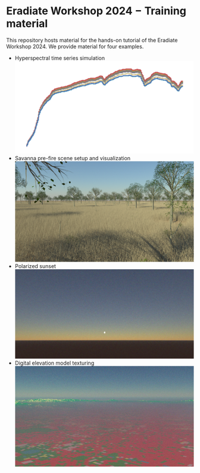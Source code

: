 # Eradiate Workshop 2024 − Training material

This repository hosts material for the hands-on tutorial of the Eradiate Workshop 2024. We provide material for four examples.

* Hyperspectral time series simulation <br/>
  ![Hyperspectral time series simulation](/_images/hyperspectral_timeseries.png)
* Savanna pre-fire scene setup and visualization <br/>
  ![Savanna pre-fire](/_images/savanna_prefire.png)
* Polarized sunset <br/>
  ![Polarized sunset](/_images/polarized_sunset.png)
* Digital elevation model texturing <br/>
  ![Digital elevation model texturing](/_images/dem_texturing.png)

